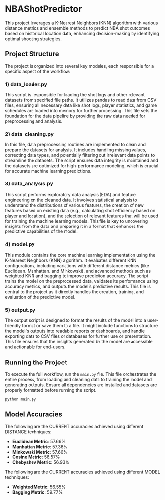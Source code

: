 # NBAShotPredictor

This project leverages a K-Nearest Neighbors (KNN) algorithm with various distance metrics and ensemble methods to predict NBA shot outcomes based on historical location data, enhancing decision-making by identifying optimal shooting strategies.

## Project Structure

The project is organized into several key modules, each responsible for a specific aspect of the workflow:

### 1) data_loader.py
This script is responsible for loading the shot logs and other relevant datasets from specified file paths. It utilizes pandas to read data from CSV files, ensuring all necessary data like shot logs, player statistics, and game schedules are loaded into memory for further processing. This file sets the foundation for the data pipeline by providing the raw data needed for preprocessing and analysis.

### 2) data_cleaning.py
In this file, data preprocessing routines are implemented to clean and prepare the datasets for analysis. It includes handling missing values, correcting data types, and potentially filtering out irrelevant data points to streamline the datasets. The script ensures data integrity is maintained and the datasets are optimized for high-performance modeling, which is crucial for accurate machine learning predictions.

### 3) data_analysis.py
This script performs exploratory data analysis (EDA) and feature engineering on the cleaned data. It involves statistical analysis to understand the distributions of various features, the creation of new features based on existing data (e.g., calculating shot efficiency based on player and location), and the selection of relevant features that will be used for training the machine learning models. This file is key to uncovering insights from the data and preparing it in a format that enhances the predictive capabilities of the model.

### 4) model.py
This module contains the core machine learning implementation using the K-Nearest Neighbors (KNN) algorithm. It evaluates different KNN configurations, including variations with different distance metrics (like Euclidean, Manhattan, and Minkowski), and advanced methods such as weighted KNN and bagging to improve prediction accuracy. The script trains the model on the preprocessed data, validates its performance using accuracy metrics, and outputs the model’s predictive results. This file is central to the project as it directly handles the creation, training, and evaluation of the predictive model.

### 5) output.py
The output script is designed to format the results of the model into a user-friendly format or save them to a file. It might include functions to structure the model's outputs into readable reports or dashboards, and handle exporting data to CSV files or databases for further use or presentation. This file ensures that the insights generated by the model are accessible and actionable for end-users.

## Running the Project

To execute the full workflow, run the `main.py` file. This file orchestrates the entire process, from loading and cleaning data to training the model and generating outputs. Ensure all dependencies are installed and datasets are properly formatted before running the script.

```bash
python main.py
```
## Model Accuracies

The following are the CURRENT accuracies achieved using different DISTANCE techniques:

- **Euclidean Metric**: 57.66%
- **Manhattan Metric**: 57.36%
- **Minkowski Metric**: 57.66%
- **Cosine Metric**: 56.57%
- **Chebyshev Metric**: 56.93%

The following are the CURRENT accuracies achieved using different MODEL techniques:
- **Weighted Metric**: 56.55%
- **Bagging Metric**: 59.77%
